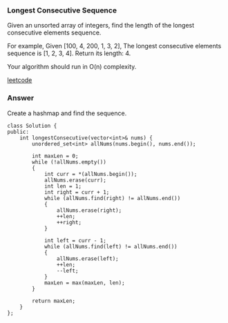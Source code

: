 ### Longest Consecutive Sequence
Given an unsorted array of integers, find the length of the longest consecutive elements sequence.

For example,
Given [100, 4, 200, 1, 3, 2],
The longest consecutive elements sequence is [1, 2, 3, 4]. Return its length: 4.

Your algorithm should run in O(n) complexity.

[leetcode](https://leetcode.com/problems/longest-consecutive-sequence/description/)

### Answer 
Create a hashmap and find the sequence. 

	class Solution {
	public:
	    int longestConsecutive(vector<int>& nums) {
	        unordered_set<int> allNums(nums.begin(), nums.end());
	        
	        int maxLen = 0;
	        while (!allNums.empty())
	        {
	            int curr = *(allNums.begin());
	            allNums.erase(curr);
	            int len = 1;
	            int right = curr + 1;
	            while (allNums.find(right) != allNums.end())
	            {
	                allNums.erase(right);
	                ++len;
	                ++right;
	            }
	            
	            int left = curr - 1;
	            while (allNums.find(left) != allNums.end())
	            {
	                allNums.erase(left);
	                ++len;
	                --left;
	            }
	            maxLen = max(maxLen, len);
	        }
	        
	        return maxLen;
	    }
	};